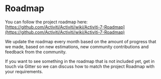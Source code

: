 # Roadmap

You can follow the project roadmap here: [https://github.com/Activiti/Activiti/wiki/Activiti-7-Roadmap](https://github.com/Activiti/Activiti/wiki/Activiti-7-Roadmap)

We update the roadmap every month based on the amount of progress that we made, based on new estimations, new community contributions and feedback from the community. 

If you want to see something in the roadmap that is not included yet, get in touch via Gitter so we can discuss how to match the project Roadmap with your requirements.



